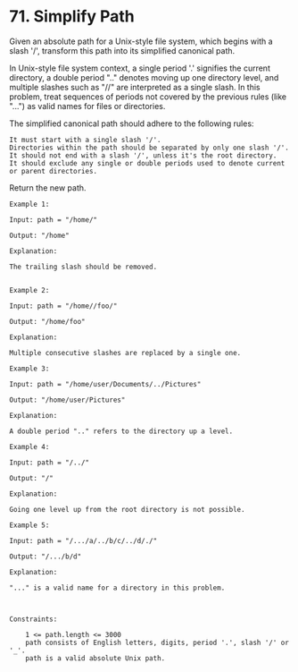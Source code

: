 # 71. Simplify Path

Given an absolute path for a Unix-style file system, which begins with a slash '/', transform this path into its simplified canonical path.

In Unix-style file system context, a single period '.' signifies the current directory, a double period ".." denotes moving up one directory level, and multiple slashes such as "//" are interpreted as a single slash. In this problem, treat sequences of periods not covered by the previous rules (like "...") as valid names for files or directories.

The simplified canonical path should adhere to the following rules:

    It must start with a single slash '/'.
    Directories within the path should be separated by only one slash '/'.
    It should not end with a slash '/', unless it's the root directory.
    It should exclude any single or double periods used to denote current or parent directories.

Return the new path.

```text
Example 1:

Input: path = "/home/"

Output: "/home"

Explanation:

The trailing slash should be removed.
 

Example 2:

Input: path = "/home//foo/"

Output: "/home/foo"

Explanation:

Multiple consecutive slashes are replaced by a single one.

Example 3:

Input: path = "/home/user/Documents/../Pictures"

Output: "/home/user/Pictures"

Explanation:

A double period ".." refers to the directory up a level.

Example 4:

Input: path = "/../"

Output: "/"

Explanation:

Going one level up from the root directory is not possible.

Example 5:

Input: path = "/.../a/../b/c/../d/./"

Output: "/.../b/d"

Explanation:

"..." is a valid name for a directory in this problem.

 

Constraints:

    1 <= path.length <= 3000
    path consists of English letters, digits, period '.', slash '/' or '_'.
    path is a valid absolute Unix path.
```